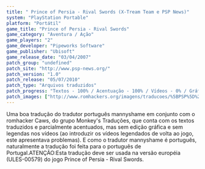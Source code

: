 ```yaml
---
title: " Prince of Persia - Rival Swords (X-Tream Team e PSP News)"
system: "PlayStation Portable"
platform: "Portátil"
game_title: "Prince of Persia - Rival Swords"
game_category: "Aventura / Ação"
game_players: "2"
game_developer: "Pipeworks Software"
game_publisher: "Ubisoft"
game_release_date: "03/04/2007"
patch_group: "undefined"
patch_site: "http://www.psp-news.org/"
patch_version: "1.0"
patch_release: "05/07/2010"
patch_type: "Arquivos traduzidos"
patch_progress: "Textos - 100% / Acentuação - 100% / Vídeos - 0% / Gráficos - 0%"
patch_images: ["http://www.romhackers.org/imagens/traducoes/%5BPSP%5D%20Prince%20of%20Persia%20-%20Rival%20Swords%20-%20mannyshame%20e%20Caws%20-%201.jpg","http://www.romhackers.org/imagens/traducoes/%5BPSP%5D%20Prince%20of%20Persia%20-%20Rival%20Swords%20-%20mannyshame%20e%20Caws%20-%202.jpg","http://www.romhackers.org/imagens/traducoes/%5BPSP%5D%20Prince%20of%20Persia%20-%20Rival%20Swords%20-%20mannyshame%20e%20Caws%20-%203.jpg"]
---
```

Uma boa tradução do tradutor português mannyshame em conjunto com o romhacker Caws, do grupo Monkey's Traduções, que conta com os textos traduzidos e parcialmente acentuados, mas sem edição gráfica e sem legendas nos vídeos (ao introduzir os vídeos legendados de volta ao jogo, este apresentava problemas). E como o tradutor mannyshame é português, naturalmente a tradução foi feita para o português de Portugal.ATENÇÃO:Esta tradução deve ser usada na versão européia (ULES-00579) do jogo Prince of Persia - Rival Swords.